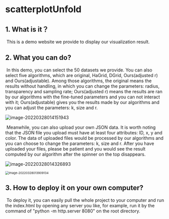 # scatterplotUnfold

## 1. What is it？

​	This is a demo website we provide to display our visualization result.

## 2. What you can do?

​	In this demo, you can select the 50 datasets we provide.  You can also select five algorithms, which are original, HaGrid, DGrid, Ours(adjusted r) and Ours(adjustable). Among those algorithms, the original means the results without handling, in which you can change the parameters: radius, transparency and sampling rate; Ours(adjusted r) means the results are ran by our algorithms with the fine-tuned parameters and you can not interact with it;  Ours(adjustable) gives you the results made by our algorithms and you can adjust the parameters: k, size and r.

![image-20220328014151943](C:\Users\19679\AppData\Roaming\Typora\typora-user-images\image-20220328014151943.png)

​	Meanwhile, you can also upload your own JSON data. It is worth noting that the JSON file you upload must have at least four attributes: ID, x, y and color. The data of uploaded files would be processed by our algorithms and you can choose to change the parameters: k, size and r. After you have uploaded your files, please be patient and you would see the result computed by our algorithm after the spinner on the top disappears.

![image-20220328014326893](C:\Users\19679\AppData\Roaming\Typora\typora-user-images\image-20220328014326893.png)

<img src="C:\Users\19679\AppData\Roaming\Typora\typora-user-images\image-20220328013909134.png" alt="image-20220328013909134" style="zoom: 67%;" />

## 3. How to deploy it on your own computer?

​	To deploy it, you can easily pull the whole project to your computer and run the index.html by opening any server you like, for example, run it by the command of "python -m http.server 8080" on the root directory. 